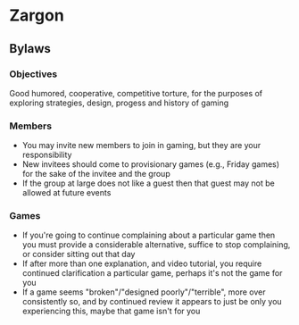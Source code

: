 # Zargon

## Bylaws

### Objectives

Good humored, cooperative, competitive torture, for the purposes of exploring strategies, design, progess and history of gaming

### Members

* You may invite new members to join in gaming, but they are your responsibility
* New invitees should come to provisionary games (e.g., Friday games) for the sake of the invitee and the group
* If the group at large does not like a guest then that guest may not be allowed at future events

### Games

* If you're going to continue complaining about a particular game then you must provide a considerable alternative, suffice to stop complaining, or consider sitting out that day
* If after more than one explanation, and video tutorial, you require continued clarification a particular game, perhaps it's not the game for you
* If a game seems "broken"/"designed poorly"/"terrible", more over consistently so, and by continued review it appears to just be only you experiencing this, maybe that game isn't for you

